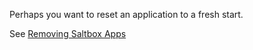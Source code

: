 Perhaps you want to reset an application to a fresh start.

See [Removing Saltbox Apps ](app-remove.md)
